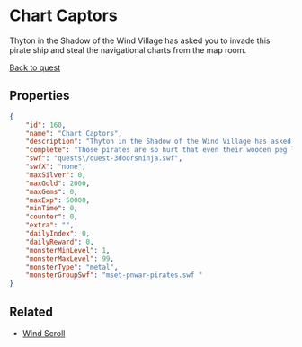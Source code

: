 # Chart Captors

Thyton in the Shadow of the Wind Village has asked you to invade this pirate ship and steal the navigational charts from the map room.

[Back to quest](../quests.md)

## Properties

```json
{
    "id": 160,
    "name": "Chart Captors",
    "description": "Thyton in the Shadow of the Wind Village has asked you to invade this pirate ship and steal the navigational charts from the map room.",
    "complete": "Those pirates are so hurt that even their wooden peg legs will need casts! Return to Thyton and inform him of your success.",
    "swf": "quests\/quest-3doorsninja.swf",
    "swfX": "none",
    "maxSilver": 0,
    "maxGold": 2000,
    "maxGems": 0,
    "maxExp": 50000,
    "minTime": 0,
    "counter": 0,
    "extra": "",
    "dailyIndex": 0,
    "dailyReward": 0,
    "monsterMinLevel": 1,
    "monsterMaxLevel": 99,
    "monsterType": "metal",
    "monsterGroupSwf": "mset-pnwar-pirates.swf "
}
```

## Related

- [Wind Scroll](../items/1130-wind-scroll.md)

